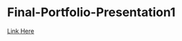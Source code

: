 # Final-Portfolio-Presentation1
[Link Here](https://neccbb.blackboard.com/webapps/discussionboard/do/message?action=list_messages&course_id=_36802_1&nav=discussion_board_entry&conf_id=_41027_1&forum_id=_108407_1&message_id=_2316717_1)
